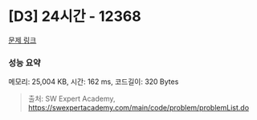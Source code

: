 # [D3] 24시간 - 12368 

[문제 링크](https://swexpertacademy.com/main/code/problem/problemDetail.do?contestProbId=AXsEBlLqedsDFARX) 

### 성능 요약

메모리: 25,004 KB, 시간: 162 ms, 코드길이: 320 Bytes



> 출처: SW Expert Academy, https://swexpertacademy.com/main/code/problem/problemList.do